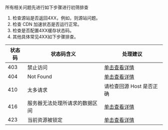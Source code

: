 所有相关问题先进行如下步骤进行初筛排查
1. 检查源站是否返回4XX，例如，则源站问题。
2. 检查 CDN 加速状态是否运行正常。
3. 检查是否配置4XX缓存状态码。
4. 其他具体常见4XX如下步骤排查。

|状态码|状态码含义|处理建议|
|---|---|--|
|403|禁止访问|[单击查看详情](https://cloud.tencent.com/document/product/228/63824)|
|404|Not Found|[单击查看详情](https://cloud.tencent.com/document/product/228/63825)|
|410|太多请求|请检查回源 Host 是否正确|
|416|服务器无法处理所请求的数据区间|[单击查看详情](https://cloud.tencent.com/document/product/228/63827)|
|423|当前资源被锁定|[单击查看详情](https://cloud.tencent.com/document/product/228/63826)|



